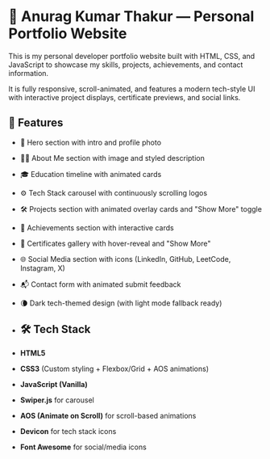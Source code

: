 # 🚀 Anurag Kumar Thakur — Personal Portfolio Website

This is my personal developer portfolio website built with HTML, CSS, and JavaScript to showcase my skills, projects, achievements, and contact information.

It is fully responsive, scroll-animated, and features a modern tech-style UI with interactive project displays, certificate previews, and social links.

## 📂 Features

- 🎯 Hero section with intro and profile photo
- 👨‍💻 About Me section with image and styled description
- 🎓 Education timeline with animated cards
- ⚙️ Tech Stack carousel with continuously scrolling logos
- 🛠️ Projects section with animated overlay cards and "Show More" toggle
- 🏅 Achievements section with interactive cards
- 📄 Certificates gallery with hover-reveal and "Show More"
- 🌐 Social Media section with icons (LinkedIn, GitHub, LeetCode, Instagram, X)
- 📬 Contact form with animated submit feedback
- 🌘 Dark tech-themed design (with light mode fallback ready)

- ## 🛠️ Tech Stack

- **HTML5**  
- **CSS3** (Custom styling + Flexbox/Grid + AOS animations)  
- **JavaScript (Vanilla)**  
- **Swiper.js** for carousel  
- **AOS (Animate on Scroll)** for scroll-based animations  
- **Devicon** for tech stack icons  
- **Font Awesome** for social/media icons 
